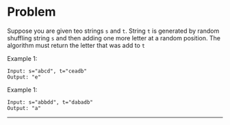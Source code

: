 # Problem
Suppose you are given teo strings `s` and `t`. String `t` is generated by random shuffling string `s` and then adding one more letter at  a random position. The algorithm must return the letter that was add to `t`

Example 1:
```
Input: s="abcd", t="ceadb"
Output: "e"
```

Example 1:
```
Input: s="abbdd", t="dabadb"
Output: "a"
```
----------------

